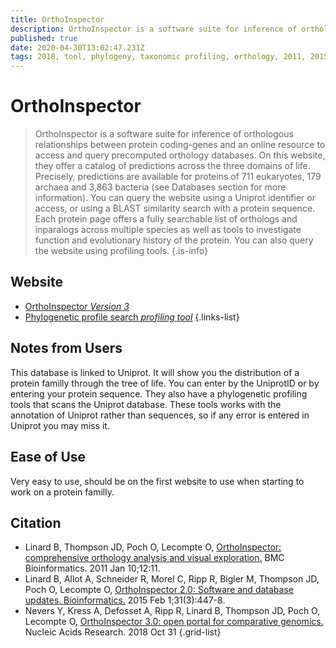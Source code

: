 ```yaml
---
title: OrthoInspector
description: OrthoInspector is a software suite for inference of orthologous relationships between protein coding-genes and an online resource to access and query precomputed orthology databases.
published: true
date: 2020-04-30T13:02:47.231Z
tags: 2018, tool, phylogeny, taxonomic profiling, orthology, 2011, 2015, model organism
---
```


# OrthoInspector

> OrthoInspector is a software suite for inference of orthologous relationships between protein coding-genes and an online resource to access and query precomputed orthology databases.
&NewLine;
On this website, they offer a catalog of predictions across the three domains of life. Precisely, predictions are available for proteins of 711 eukaryotes, 179 archaea and 3,863 bacteria (see Databases section for more information).
You can query the website using a Uniprot identifier or access, or using a BLAST similarity search with a protein sequence.
&NewLine;
Each protein page offers a fully searchable list of orthologs and inparalogs across multiple species as well as tools to investigate function and evolutionary history of the protein. You can also query the website using profiling tools. 
&NewLine;
{.is-info}

## Website

- [OrthoInspector *Version 3*](https://lbgi.fr/orthoinspectorv3/)
- [Phylogenetic profile search *profiling tool*](https://lbgi.fr/orthoinspectorv3/profile_search)
{.links-list}

## Notes from Users
This database is linked to Uniprot. It will show you the distribution of a protein familly through the tree of life. You can enter by the UniprotID or by entering your protein sequence.
They also have a phylogenetic profiling tools that scans the Uniprot database.
These tools works with the annotation of Uniprot rather than sequences, so if any error is entered in Uniprot you may miss it. 

## Ease of Use
Very easy to use, should be on the first website to use when starting to work on a protein familly.

## Citation
- Linard B, Thompson JD, Poch O, Lecompte O, [OrthoInspector: comprehensive orthology analysis and visual exploration.](https://bmcbioinformatics.biomedcentral.com/articles/10.1186/1471-2105-12-11) BMC Bioinformatics. 2011 Jan 10;12:11.
- Linard B, Allot A, Schneider R, Morel C, Ripp R, Bigler M, Thompson JD, Poch O, Lecompte O, [OrthoInspector 2.0: Software and database updates. Bioinformatics.](https://academic.oup.com/bioinformatics/article/31/3/447/2365646) 2015 Feb 1;31(3):447-8.
- Nevers Y, Kress A, Defosset A, Ripp R, Linard B, Thompson JD, Poch O, Lecompte O, [OrthoInspector 3.0: open portal for comparative genomics.](https://academic.oup.com/nar/article/47/D1/D411/5150236) Nucleic Acids Research. 2018 Oct 31
{.grid-list}